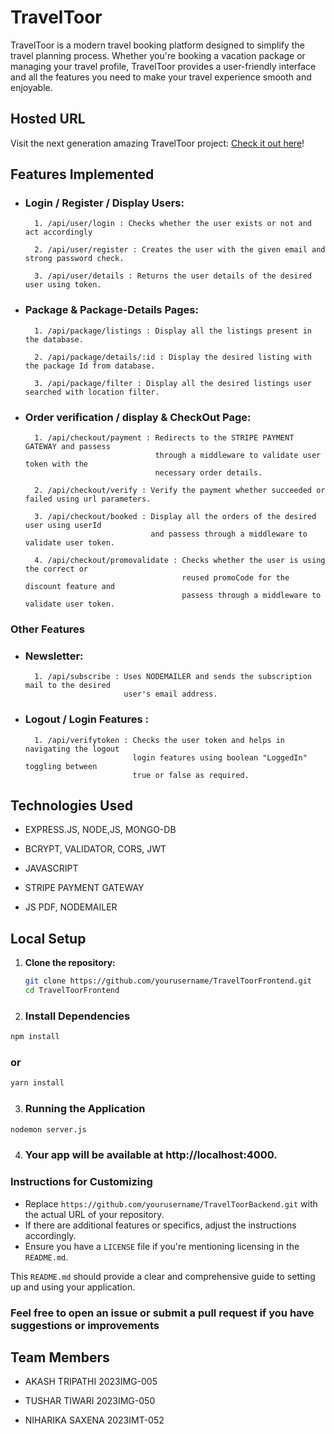 # TravelToor

TravelToor is a modern travel booking platform designed to simplify the travel planning process. Whether you're booking a vacation package or managing your travel profile, TravelToor provides a user-friendly interface and all the features you need to make your travel experience smooth and enjoyable.

## Hosted URL

Visit the next generation amazing TravelToor project: [Check it out here](https://travel-ticket-backend.onrender.com)!

## Features Implemented

- ### Login / Register / Display Users:

        1. /api/user/login : Checks whether the user exists or not and act accordingly

        2. /api/user/register : Creates the user with the given email and strong password check.

        3. /api/user/details : Returns the user details of the desired user using token.

- ### Package & Package-Details Pages:

        1. /api/package/listings : Display all the listings present in the database.

        2. /api/package/details/:id : Display the desired listing with the package Id from database.

        3. /api/package/filter : Display all the desired listings user searched with location filter.

- ### Order verification / display & CheckOut Page:

        1. /api/checkout/payment : Redirects to the STRIPE PAYMENT GATEWAY and passess
                                   through a middleware to validate user token with the
                                   necessary order details.

        2. /api/checkout/verify : Verify the payment whether succeeded or failed using url parameters.

        3. /api/checkout/booked : Display all the orders of the desired user using userId
                                  and passess through a middleware to validate user token.

        4. /api/checkout/promovalidate : Checks whether the user is using the correct or
                                         reused promoCode for the discount feature and
                                         passess through a middleware to validate user token.

### Other Features

- ### Newsletter:

        1. /api/subscribe : Uses NODEMAILER and sends the subscription mail to the desired
                            user's email address.

- ### Logout / Login Features :
        1. /api/verifytoken : Checks the user token and helps in navigating the logout
                              login features using boolean "LoggedIn" toggling between
                              true or false as required.

## Technologies Used

- EXPRESS.JS, NODE,JS, MONGO-DB

- BCRYPT, VALIDATOR, CORS, JWT

- JAVASCRIPT

- STRIPE PAYMENT GATEWAY

- JS PDF, NODEMAILER

## Local Setup

1. **Clone the repository:**

   ```bash
   git clone https://github.com/yourusername/TravelToorFrontend.git
   cd TravelToorFrontend
   ```

2. ### Install Dependencies

```bash
npm install
```

### or

```bash
yarn install
```

3. ### Running the Application

```bash
nodemon server.js
```

4. ### Your app will be available at http://localhost:4000.

### Instructions for Customizing

- Replace `https://github.com/yourusername/TravelToorBackend.git` with the actual URL of your repository.
- If there are additional features or specifics, adjust the instructions accordingly.
- Ensure you have a `LICENSE` file if you're mentioning licensing in the `README.md`.

This `README.md` should provide a clear and comprehensive guide to setting up and using your application.

### Feel free to open an issue or submit a pull request if you have suggestions or improvements

## Team Members

- AKASH TRIPATHI 2023IMG-005

- TUSHAR TIWARI 2023IMG-050

- NIHARIKA SAXENA 2023IMT-052
